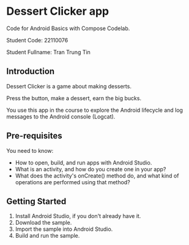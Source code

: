 Dessert Clicker app
=====================

Code for Android Basics with Compose Codelab.

Student Code: 22110076

Student Fullname: Tran Trung Tin

Introduction
------------

Dessert Clicker is a game about making desserts.

Press the button, make a dessert, earn the big bucks.

You use this app in the course to explore the Android lifecycle and log messages to
the Android console (Logcat).

Pre-requisites
--------------

You need to know:
- How to open, build, and run apps with Android Studio.
- What is an activity, and how do you create one in your app?
- What does the activity's onCreate() method do, and what kind of operations
are performed using that method?


Getting Started
---------------

1. Install Android Studio, if you don't already have it.
2. Download the sample.
3. Import the sample into Android Studio.
4. Build and run the sample.
